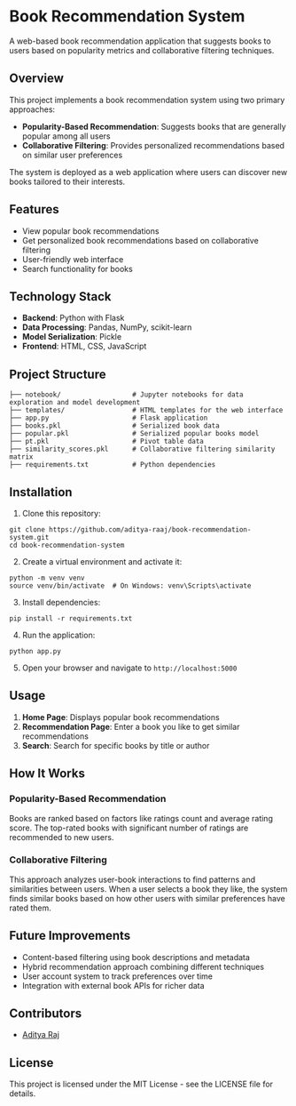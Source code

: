 # Book Recommendation System

A web-based book recommendation application that suggests books to users based on popularity metrics and collaborative filtering techniques.

## Overview

This project implements a book recommendation system using two primary approaches:
- **Popularity-Based Recommendation**: Suggests books that are generally popular among all users
- **Collaborative Filtering**: Provides personalized recommendations based on similar user preferences

The system is deployed as a web application where users can discover new books tailored to their interests.

## Features

- View popular book recommendations
- Get personalized book recommendations based on collaborative filtering
- User-friendly web interface
- Search functionality for books

## Technology Stack

- **Backend**: Python with Flask
- **Data Processing**: Pandas, NumPy, scikit-learn
- **Model Serialization**: Pickle
- **Frontend**: HTML, CSS, JavaScript

## Project Structure
```├── data/                      # Dataset files
├── notebook/                  # Jupyter notebooks for data exploration and model development
├── templates/                 # HTML templates for the web interface
├── app.py                     # Flask application
├── books.pkl                  # Serialized book data
├── popular.pkl                # Serialized popular books model
├── pt.pkl                     # Pivot table data
├── similarity_scores.pkl      # Collaborative filtering similarity matrix
├── requirements.txt           # Python dependencies
```
## Installation

1. Clone this repository:
```
git clone https://github.com/aditya-raaj/book-recommendation-system.git
cd book-recommendation-system
```
2. Create a virtual environment and activate it:
```
python -m venv venv
source venv/bin/activate  # On Windows: venv\Scripts\activate
```
3. Install dependencies:
```
pip install -r requirements.txt
```
4. Run the application:
```
python app.py
```
5. Open your browser and navigate to `http://localhost:5000`

## Usage

1. **Home Page**: Displays popular book recommendations
2. **Recommendation Page**: Enter a book you like to get similar recommendations
3. **Search**: Search for specific books by title or author

## How It Works

### Popularity-Based Recommendation
Books are ranked based on factors like ratings count and average rating score. The top-rated books with significant number of ratings are recommended to new users.

### Collaborative Filtering
This approach analyzes user-book interactions to find patterns and similarities between users. When a user selects a book they like, the system finds similar books based on how other users with similar preferences have rated them.

## Future Improvements

- Content-based filtering using book descriptions and metadata
- Hybrid recommendation approach combining different techniques
- User account system to track preferences over time
- Integration with external book APIs for richer data

## Contributors

- [Aditya Raj](https://github.com/aditya-raaj)

## License

This project is licensed under the MIT License - see the LICENSE file for details.
